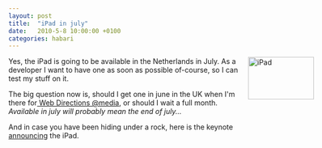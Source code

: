 ```yaml
---
layout: post
title:  "iPad in july"
date:   2010-5-8 10:00:00 +0100
categories: habari
---
```

<p><img style="float: right; margin-right: -100px; margin-left: 10px;" title="hardware-01t-20100127.png" src="http://wnas.nl/user/files/hardware-01t-20100127_20100508125024.png" border="0" alt="iPad" width="130" height="84" />Yes, the iPad is going to be available in the Netherlands in July. As a developer I want to have one as soon as possible of-course, so I can test my stuff on it.</p>
<p>The big question now is, should I get one in june in the UK when I'm there for<a href="http://atmedia.webdirections.org/"> Web Directions @media</a>, or should I wait a full month. <em>Available in july will probably mean the end of july... </em></p>
<p>And in case you have been hiding under a rock, here is the keynote <a href="http://www.apple.com/quicktime/qtv/specialevent0110/">announcing</a> the iPad.</p>